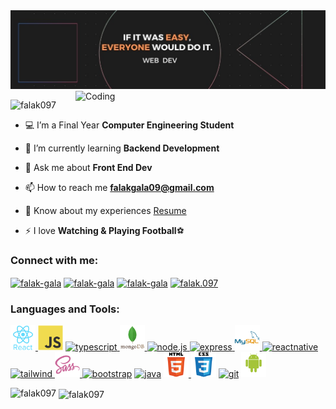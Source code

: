 <img src="bg.jpg">
<img align="right" alt="Coding" width="400" src="coding.gif" />
<p align="left"> <img src="https://komarev.com/ghpvc/?username=falak097&label=Profile%20views&color=0e75b6&style=flat" alt="falak097" /> </p>

- :computer: I’m a Final Year **Computer Engineering Student**

- 🌱 I’m currently learning **Backend Development**

- 💬 Ask me about **Front End Dev**

- 📫 How to reach me **<falakgala09@gmail.com>**

- 📄 Know about my experiences <a href="https://acrobat.adobe.com/id/urn:aaid:sc:AP:186a790c-f8f9-41b0-818a-3b6dcbcfc7b5" target="_blank">Resume</a>

- ⚡ I love **Watching & Playing Football**:soccer:

<h3 align="left">Connect with me:</h3>
<p align="left">
<a href="https://linkedin.com/in/falak-gala" target="blank"><img align="center" src="https://raw.githubusercontent.com/rahuldkjain/github-profile-readme-generator/master/src/images/icons/Social/linked-in-alt.svg" alt="falak-gala" height="30" width="40" /></a>
<a href="https://twitter.com/FalakGala097" target="blank"><img align="center" src="https://raw.githubusercontent.com/rahuldkjain/github-profile-readme-generator/master/src/images/icons/Social/twitter.svg" alt="falak-gala" height="30" width="40" /></a>
<a href="https://falak-gala.vercel.app/" target="blank"><img align="center" src="https://cdn.jsdelivr.net/npm/simple-icons@3.0.1/icons/dev-dot-to.svg" alt="falak-gala" height="30" width="40" background-color="#fff" /></a>
<a href="https://instagram.com/falak.097" target="blank"><img align="center" src="https://raw.githubusercontent.com/rahuldkjain/github-profile-readme-generator/master/src/images/icons/Social/instagram.svg" alt="falak.097" height="30" width="40" /></a>
</p>

<h3 align="left">Languages and Tools:</h3>

<p align="left">

<a href="https://reactjs.org/" target="_blank" rel="noreferrer"> <img src="https://raw.githubusercontent.com/devicons/devicon/master/icons/react/react-original-wordmark.svg" alt="react" width="40" height="40"/> </a>
<a href="https://developer.mozilla.org/en-US/docs/Web/JavaScript" target="_blank" rel="noreferrer"> <img src="https://raw.githubusercontent.com/devicons/devicon/master/icons/javascript/javascript-original.svg" alt="javascript" width="40" height="40"/></a>
<a href="https://www.typescriptlang.org/" target="_blank" rel="noreferrer">
<img src="https://cdn.jsdelivr.net/gh/devicons/devicon/icons/typescript/typescript-original.svg" alt="typescript" width="40" height="40"/> </a>
<a href="https://www.mongodb.com/" target="_blank" rel="noreferrer"> <img src="https://raw.githubusercontent.com/devicons/devicon/master/icons/mongodb/mongodb-original-wordmark.svg" alt="mongodb" width="40" height="40"/> </a>
<a href="https://nodejs.org/en/" target="_blank" rel="noreferrer"><img src="https://cdn.jsdelivr.net/gh/devicons/devicon/icons/nodejs/nodejs-original-wordmark.svg" alt="node.js" width="40" height="40"/> </a>
<a href="https://expressjs.com/" target="_blank" rel="noreferrer"><img src="https://cdn.jsdelivr.net/gh/devicons/devicon@latest/icons/express/express-original-wordmark.svg" alt="express" width="40" height="40"/> </a>
<a href="https://www.mysql.com/" target="_blank" rel="noreferrer"> <img src="https://raw.githubusercontent.com/devicons/devicon/master/icons/mysql/mysql-original-wordmark.svg" alt="mysql" width="40" height="40"/> </a>
<a href="https://reactnative.dev/" target="_blank" rel="noreferrer"> <img src="https://reactnative.dev/img/header_logo.svg" alt="reactnative" width="40" height="40"/> </a>
<a href="https://tailwindcss.com/" target="_blank" rel="noreferrer"> <img src="https://www.vectorlogo.zone/logos/tailwindcss/tailwindcss-icon.svg" alt="tailwind" width="40" height="40"/> </a>
<a href="https://sass-lang.com" target="_blank" rel="noreferrer"> <img src="https://raw.githubusercontent.com/devicons/devicon/master/icons/sass/sass-original.svg" alt="sass" width="40" height="40"/> </a>
<a href="https://getbootstrap.com" target="_blank" rel="noreferrer"><img src="https://cdn.jsdelivr.net/gh/devicons/devicon@latest/icons/bootstrap/bootstrap-original.svg" alt="bootstrap" width="40" height="40"/></a>
<a href="https://www.java.com/en/
" target="_blank" rel="noreferrer">
<img src="https://cdn.jsdelivr.net/gh/devicons/devicon/icons/java/java-original-wordmark.svg" alt="java" width="40" height="40"/></a>
<a href="https://www.w3.org/html/" target="_blank" rel="noreferrer"> <img src="https://raw.githubusercontent.com/devicons/devicon/master/icons/html5/html5-original-wordmark.svg" alt="html5" width="40" height="40"/> </a>
<a href="https://www.w3schools.com/css/" target="_blank" rel="noreferrer"> <img src="https://raw.githubusercontent.com/devicons/devicon/master/icons/css3/css3-original-wordmark.svg" alt="css3" width="40" height="40"/></a>
<a href="https://git-scm.com/" target="_blank" rel="noreferrer"><img src="https://www.vectorlogo.zone/logos/git-scm/git-scm-icon.svg" alt="git" width="40" height="40"/></a>
<a href="https://developer.android.com" target="_blank" rel="noreferrer"> <img src="https://raw.githubusercontent.com/devicons/devicon/master/icons/android/android-original-wordmark.svg" alt="android" width="40" height="40"/></a>

</p>
<p><img align="left" src="https://github-readme-stats.vercel.app/api/top-langs?username=falak097&show_icons=true&locale=en&layout=compact" alt="falak097" /></p>
<p>&nbsp;<img align="center" src="https://github-readme-stats.vercel.app/api?username=falak097&show_icons=true&locale=en" alt="falak097" /></p>
